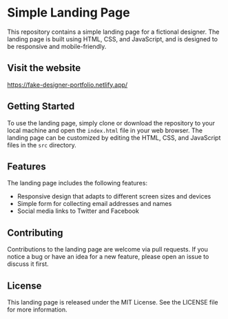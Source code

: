 # Simple Landing Page

This repository contains a simple landing page for a fictional designer. The landing page is built using HTML, CSS, and JavaScript, and is designed to be responsive and mobile-friendly.

## Visit the website

https://fake-designer-portfolio.netlify.app/

## Getting Started

To use the landing page, simply clone or download the repository to your local machine and open the `index.html` file in your web browser. The landing page can be customized by editing the HTML, CSS, and JavaScript files in the `src` directory.

## Features

The landing page includes the following features:

- Responsive design that adapts to different screen sizes and devices
- Simple form for collecting email addresses and names
- Social media links to Twitter and Facebook

## Contributing

Contributions to the landing page are welcome via pull requests. If you notice a bug or have an idea for a new feature, please open an issue to discuss it first.

## License

This landing page is released under the MIT License. See the LICENSE file for more information.
